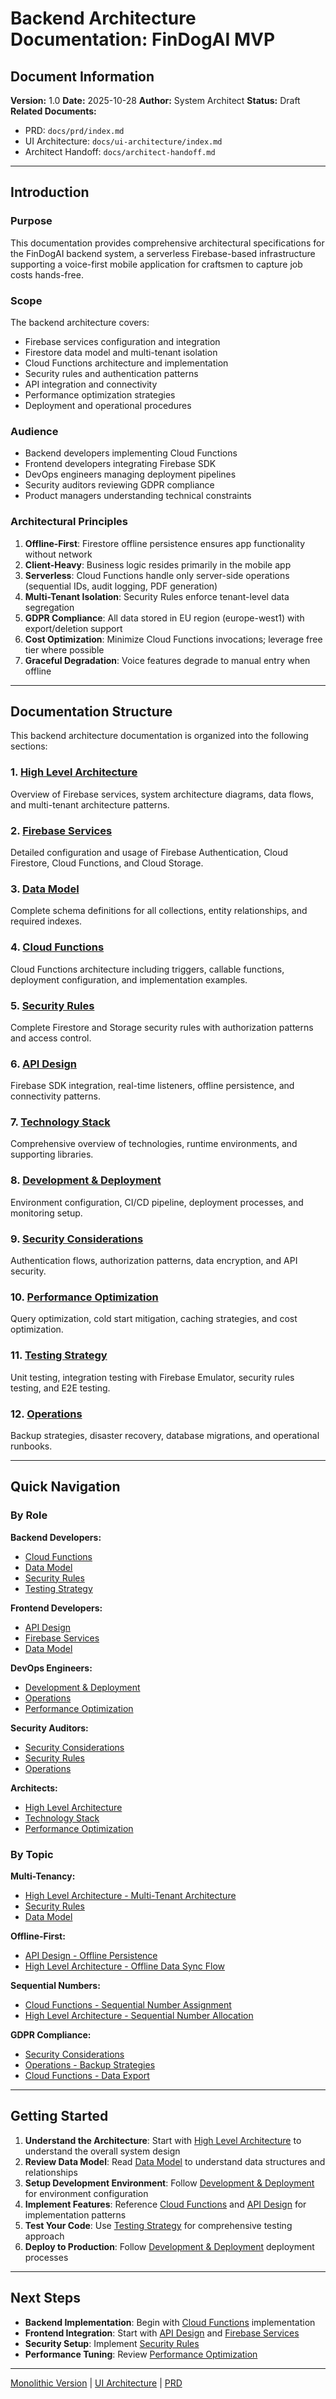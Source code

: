 # Backend Architecture Documentation: FinDogAI MVP

## Document Information

**Version:** 1.0
**Date:** 2025-10-28
**Author:** System Architect
**Status:** Draft
**Related Documents:**
- PRD: `docs/prd/index.md`
- UI Architecture: `docs/ui-architecture/index.md`
- Architect Handoff: `docs/architect-handoff.md`

---

## Introduction

### Purpose

This documentation provides comprehensive architectural specifications for the FinDogAI backend system, a serverless Firebase-based infrastructure supporting a voice-first mobile application for craftsmen to capture job costs hands-free.

### Scope

The backend architecture covers:
- Firebase services configuration and integration
- Firestore data model and multi-tenant isolation
- Cloud Functions architecture and implementation
- Security rules and authentication patterns
- API integration and connectivity
- Performance optimization strategies
- Deployment and operational procedures

### Audience

- Backend developers implementing Cloud Functions
- Frontend developers integrating Firebase SDK
- DevOps engineers managing deployment pipelines
- Security auditors reviewing GDPR compliance
- Product managers understanding technical constraints

### Architectural Principles

1. **Offline-First**: Firestore offline persistence ensures app functionality without network
2. **Client-Heavy**: Business logic resides primarily in the mobile app
3. **Serverless**: Cloud Functions handle only server-side operations (sequential IDs, audit logging, PDF generation)
4. **Multi-Tenant Isolation**: Security Rules enforce tenant-level data segregation
5. **GDPR Compliance**: All data stored in EU region (europe-west1) with export/deletion support
6. **Cost Optimization**: Minimize Cloud Functions invocations; leverage free tier where possible
7. **Graceful Degradation**: Voice features degrade to manual entry when offline

---

## Documentation Structure

This backend architecture documentation is organized into the following sections:

### 1. [High Level Architecture](./high-level-architecture.md)
Overview of Firebase services, system architecture diagrams, data flows, and multi-tenant architecture patterns.

### 2. [Firebase Services](./firebase-services.md)
Detailed configuration and usage of Firebase Authentication, Cloud Firestore, Cloud Functions, and Cloud Storage.

### 3. [Data Model](./data-model.md)
Complete schema definitions for all collections, entity relationships, and required indexes.

### 4. [Cloud Functions](./cloud-functions.md)
Cloud Functions architecture including triggers, callable functions, deployment configuration, and implementation examples.

### 5. [Security Rules](./security-rules.md)
Complete Firestore and Storage security rules with authorization patterns and access control.

### 6. [API Design](./api-design.md)
Firebase SDK integration, real-time listeners, offline persistence, and connectivity patterns.

### 7. [Technology Stack](./technology-stack.md)
Comprehensive overview of technologies, runtime environments, and supporting libraries.

### 8. [Development & Deployment](./development-deployment.md)
Environment configuration, CI/CD pipeline, deployment processes, and monitoring setup.

### 9. [Security Considerations](./security-considerations.md)
Authentication flows, authorization patterns, data encryption, and API security.

### 10. [Performance Optimization](./performance-optimization.md)
Query optimization, cold start mitigation, caching strategies, and cost optimization.

### 11. [Testing Strategy](./testing-strategy.md)
Unit testing, integration testing with Firebase Emulator, security rules testing, and E2E testing.

### 12. [Operations](./operations.md)
Backup strategies, disaster recovery, database migrations, and operational runbooks.

---

## Quick Navigation

### By Role

**Backend Developers:**
- [Cloud Functions](./cloud-functions.md)
- [Data Model](./data-model.md)
- [Security Rules](./security-rules.md)
- [Testing Strategy](./testing-strategy.md)

**Frontend Developers:**
- [API Design](./api-design.md)
- [Firebase Services](./firebase-services.md)
- [Data Model](./data-model.md)

**DevOps Engineers:**
- [Development & Deployment](./development-deployment.md)
- [Operations](./operations.md)
- [Performance Optimization](./performance-optimization.md)

**Security Auditors:**
- [Security Considerations](./security-considerations.md)
- [Security Rules](./security-rules.md)
- [Operations](./operations.md)

**Architects:**
- [High Level Architecture](./high-level-architecture.md)
- [Technology Stack](./technology-stack.md)
- [Performance Optimization](./performance-optimization.md)

### By Topic

**Multi-Tenancy:**
- [High Level Architecture - Multi-Tenant Architecture](./high-level-architecture.md#24-multi-tenant-architecture)
- [Security Rules](./security-rules.md)
- [Data Model](./data-model.md)

**Offline-First:**
- [API Design - Offline Persistence](./api-design.md#54-offline-persistence-configuration)
- [High Level Architecture - Offline Data Sync Flow](./high-level-architecture.md#233-offline-data-sync-flow)

**Sequential Numbers:**
- [Cloud Functions - Sequential Number Assignment](./cloud-functions.md)
- [High Level Architecture - Sequential Number Allocation](./high-level-architecture.md#234-sequential-number-allocation)

**GDPR Compliance:**
- [Security Considerations](./security-considerations.md)
- [Operations - Backup Strategies](./operations.md#111-backup-strategies)
- [Cloud Functions - Data Export](./cloud-functions.md)

---

## Getting Started

1. **Understand the Architecture**: Start with [High Level Architecture](./high-level-architecture.md) to understand the overall system design
2. **Review Data Model**: Read [Data Model](./data-model.md) to understand data structures and relationships
3. **Setup Development Environment**: Follow [Development & Deployment](./development-deployment.md) for environment configuration
4. **Implement Features**: Reference [Cloud Functions](./cloud-functions.md) and [API Design](./api-design.md) for implementation patterns
5. **Test Your Code**: Use [Testing Strategy](./testing-strategy.md) for comprehensive testing approach
6. **Deploy to Production**: Follow [Development & Deployment](./development-deployment.md) deployment processes

---

## Next Steps

- **Backend Implementation**: Begin with [Cloud Functions](./cloud-functions.md) implementation
- **Frontend Integration**: Start with [API Design](./api-design.md) and [Firebase Services](./firebase-services.md)
- **Security Setup**: Implement [Security Rules](./security-rules.md)
- **Performance Tuning**: Review [Performance Optimization](./performance-optimization.md)

---

[Monolithic Version](../backend-architecture.md) | [UI Architecture](../ui-architecture/index.md) | [PRD](../prd/index.md)
